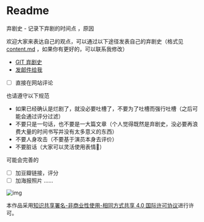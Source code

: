 # Readme

弃剧史 - 记录下弃剧的时间点 ，原因

欢迎大家来表达自己的观点，可以通过以下途径发表自己的弃剧史（格式见 [content.md](./content.md) ，如果你有更好的，可以联系我修改）

- [GIT 弃剧史](https://github.com/JiChao99/abandon-film-history)
- [发邮件给我](mailto:jichao99@outlook.com)
- [ ] 直接在网站评论

也请遵守以下规范

- 如果已经确认是烂剧了，就没必要吐槽了，不要为了吐槽而强行吐槽（之后可能会通过评分过滤）
- 不要只是一句话，也不要是一大篇文章（个人觉得既然是弃剧史，没必要再浪费大量的时间书写并没有太多意义的东西）
- 不要人身攻击（不要基于演员本身去评价）
- 不要脏话（大家可以灵活使用表情🐶）

可能会完善的

- [ ] 加豆瓣链接，评分
- [ ] 加海报照片
……

![img](https://i.creativecommons.org/l/by-nc-sa/4.0/88x31.png)

本作品采用[知识共享署名-非商业性使用-相同方式共享 4.0 国际许可协议](http://creativecommons.org/licenses/by-nc-sa/4.0/)进行许可。
